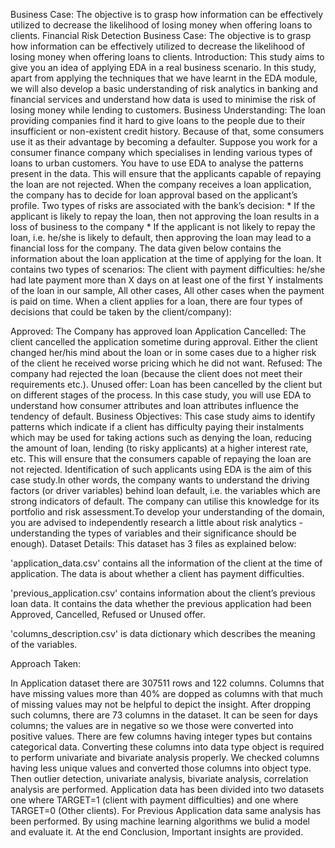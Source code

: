
Business Case: The objective is to grasp how information can be effectively utilized to decrease the likelihood of losing money when offering loans to clients.
Financial Risk Detection Business Case: The objective is to grasp how information can be effectively utilized to decrease the likelihood of losing money when offering loans to clients. Introduction: This study aims to give you an idea of applying EDA in a real business scenario. In this study, apart from applying the techniques that we have learnt in the EDA module, we will also develop a basic understanding of risk analytics in banking and financial services and understand how data is used to minimise the risk of losing money while lending to customers. Business Understanding: The loan providing companies find it hard to give loans to the people due to their insufficient or non-existent credit history. Because of that, some consumers use it as their advantage by becoming a defaulter. Suppose you work for a consumer finance company which specialises in lending various types of loans to urban customers. You have to use EDA to analyse the patterns present in the data. This will ensure that the applicants capable of repaying the loan are not rejected. When the company receives a loan application, the company has to decide for loan approval based on the applicant’s profile. Two types of risks are associated with the bank’s decision: * If the applicant is likely to repay the loan, then not approving the loan results in a loss of business to the company * If the applicant is not likely to repay the loan, i.e. he/she is likely to default, then approving the loan may lead to a financial loss for the company. The data given below contains the information about the loan application at the time of applying for the loan. It contains two types of scenarios: The client with payment difficulties: he/she had late payment more than X days on at least one of the first Y instalments of the loan in our sample, All other cases, All other cases when the payment is paid on time. When a client applies for a loan, there are four types of decisions that could be taken by the client/company):

Approved: The Company has approved loan Application
Cancelled: The client cancelled the application sometime during approval. Either the client changed her/his mind about the loan or in some cases due to a higher risk of the client he received worse pricing which he did not want.
Refused: The company had rejected the loan (because the client does not meet their requirements etc.).
Unused offer: Loan has been cancelled by the client but on different stages of the process. In this case study, you will use EDA to understand how consumer attributes and loan attributes influence the tendency of default.
Business Objectives: This case study aims to identify patterns which indicate if a client has difficulty paying their instalments which may be used for taking actions such as denying the loan, reducing the amount of loan, lending (to risky applicants) at a higher interest rate, etc. This will ensure that the consumers capable of repaying the loan are not rejected. Identification of such applicants using EDA is the aim of this case study.In other words, the company wants to understand the driving factors (or driver variables) behind loan default, i.e. the variables which are strong indicators of default. The company can utilise this knowledge for its portfolio and risk assessment.To develop your understanding of the domain, you are advised to independently research a little about risk analytics - understanding the types of variables and their significance should be enough). Dataset Details: This dataset has 3 files as explained below:

'application_data.csv' contains all the information of the client at the time of application. The data is about whether a client has payment difficulties.

'previous_application.csv' contains information about the client’s previous loan data. It contains the data whether the previous application had been Approved, Cancelled, Refused or Unused offer.

'columns_description.csv' is data dictionary which describes the meaning of the variables.

Approach Taken:

In Application dataset there are 307511 rows and 122 columns.
Columns that have missing values more than 40% are dopped as columns with that much of missing values may not be helpful to depict the insight. After dropping such columns, there are 73 columns in the dataset.
It can be seen for days columns; the values are in negative so we those were converted into positive values.
There are few columns having integer types but contains categorical data. Converting these columns into data type object is required to perform univariate and bivariate analysis properly. We checked columns having less unique values and converted those columns into object type.
Then outlier detection, univariate analysis, bivariate analysis, correlation analysis are performed.
Application data has been divided into two datasets one where TARGET=1 (client with payment difficulties) and one where TARGET=0 (Other clients).
For Previous Application data same analysis has been performed.
By using machine learning algorithms we bulid a model and evaluate it.
At the end Conclusion, Important insights are provided.

